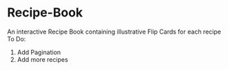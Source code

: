 # Recipe-Book
An interactive Recipe Book containing illustrative Flip Cards for each recipe
To Do:
1. Add Pagination
2. Add more recipes
